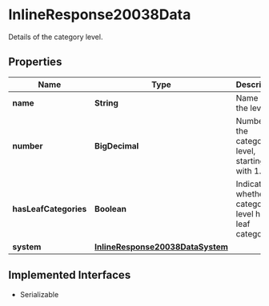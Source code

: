 

# InlineResponse20038Data

Details of the category level.

## Properties

Name | Type | Description | Notes
------------ | ------------- | ------------- | -------------
**name** | **String** | Name of the level. |  [optional]
**number** | **BigDecimal** | Number of the category level, starting with 1. |  [optional]
**hasLeafCategories** | **Boolean** | Indicates whether the category level has leaf categories. |  [optional]
**system** | [**InlineResponse20038DataSystem**](InlineResponse20038DataSystem.md) |  |  [optional]


## Implemented Interfaces

* Serializable


